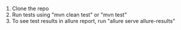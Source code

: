 1. Clone the repo
2. Run tests using "mvn clean test" or "mvn test"
3. To see test results in allure report, run "allure serve allure-results"
